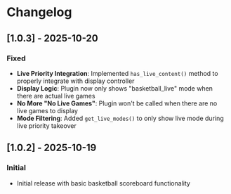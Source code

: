 # Changelog

## [1.0.3] - 2025-10-20

### Fixed
- **Live Priority Integration**: Implemented `has_live_content()` method to properly integrate with display controller
- **Display Logic**: Plugin now only shows "basketball_live" mode when there are actual live games
- **No More "No Live Games"**: Plugin won't be called when there are no live games to display
- **Mode Filtering**: Added `get_live_modes()` to only show live mode during live priority takeover

## [1.0.2] - 2025-10-19

### Initial
- Initial release with basic basketball scoreboard functionality


